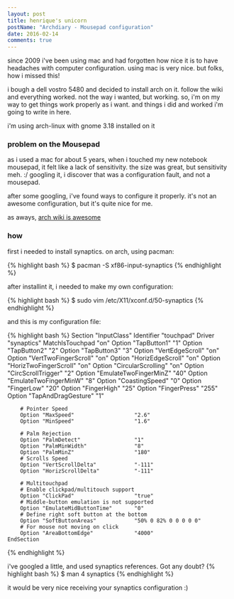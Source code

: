 ```yaml
---
layout: post
title: henrique's unicorn
postName: "Archdiary - Mousepad configuration"
date: 2016-02-14
comments: true
---
```


since 2009 i've been using mac and had forgotten how nice it is to have headaches with computer configuration. using mac is very nice. but folks, how i missed this!   

i bough a dell vostro 5480 and decided to install arch on it. follow the wiki and everything worked. not the way i wanted, but working. so, i'm on my way to get things work properly as i want. and things i did and worked i'm going to write in here.

i'm using arch-linux with gnome 3.18 installed on it

### problem on the Mousepad
as i used a mac for about 5 years, when i touched my new notebook mousepad, it felt like a lack of sensitivity. the size was great, but sensitivity meh. :/
googling it, i discover that was a configuration fault, and not a mousepad.

after some googling, i've found ways to configure it properly. it's not an awesome configuration, but it's quite nice for me.

as aways, [arch wiki is awesome](https://wiki.archlinux.org/index.php/Touchpad_Synaptics#Using_xinput_to_determine_touchpad_capabilities)

### how
first i needed to install synaptics. on arch, using pacman:

{% highlight bash %}
$ pacman -S  xf86-input-synaptics
{% endhighlight %}

after installint it, i needed to make my own configuration:

{% highlight bash %}
$ sudo vim /etc/X11/xconf.d/50-synaptics
{% endhighlight %}

and this is my configuration file:

{% highlight bash %}
Section "InputClass"
    Identifier "touchpad"
    Driver "synaptics"
    MatchIsTouchpad "on"
        Option "TapButton1"                 "1"
        Option "TapButton2"                 "2"
        Option "TapButton3"                 "3"
        Option "VertEdgeScroll"             "on"
        Option "VertTwoFingerScroll"        "on"
        Option "HorizEdgeScroll"            "on"
        Option "HorizTwoFingerScroll"       "on"
        Option "CircularScrolling"          "on"
        Option "CircScrollTrigger"          "2"
        Option "EmulateTwoFingerMinZ"       "40"
        Option "EmulateTwoFingerMinW"       "8"
        Option "CoastingSpeed"              "0"
        Option "FingerLow"                  "20"
        Option "FingerHigh"                 "25"
        Option "FingerPress"                "255"
        Option "TapAndDragGesture"          "1"

        # Pointer Speed
        Option "MaxSpeed"                   "2.6"
        Option "MinSpeed"                   "1.6"

        # Palm Rejection
        Option "PalmDetect"                 "1"
        Option "PalmMinWidth"               "8"
        Option "PalmMinZ"                   "180"
        # Scrolls Speed
        Option "VertScrollDelta"            "-111"
        Option "HorizScrollDelta"           "-111"

        # Multitouchpad
        # Enable clickpad/multitouch support
        Option "ClickPad"                   "true"
        # Middle-button emulation is not supported
        Option "EmulateMidButtonTime"       "0"
        # Define right soft button at the bottom
        Option "SoftButtonAreas"            "50% 0 82% 0 0 0 0 0"
        # For mouse not moving on click
        Option "AreaBottomEdge"             "4000"
    EndSection

{% endhighlight %}

i've googled a little, and used synaptics references. Got any doubt?
{% highlight bash %}
$ man 4 synaptics
{% endhighlight %}

it would be very nice receiving your synaptics configuration :)
